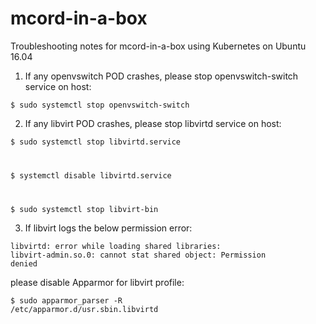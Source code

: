# mcord-in-a-box
Troubleshooting notes for mcord-in-a-box using Kubernetes on Ubuntu 16.04

1. If any openvswitch POD crashes, please stop openvswitch-switch service on host:

<code>$ sudo systemctl stop openvswitch-switch</code>

2. If any libvirt POD crashes, please stop libvirtd service on host:

<code>$ sudo systemctl stop libvirtd.service
  
$ systemctl disable libvirtd.service

$ sudo systemctl stop libvirt-bin</code>

3. If libvirt logs the below permission error:

<code>libvirtd: error while loading shared libraries: libvirt-admin.so.0: cannot stat shared object: Permission denied</code>

please disable Apparmor for libvirt profile:

<code>$ sudo apparmor_parser -R /etc/apparmor.d/usr.sbin.libvirtd</code>
